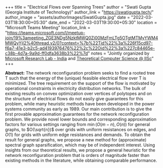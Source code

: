+++
title = "Electrical Flows over Spanning Trees"
author = "Swati Gupta (Georgia Institute of Technology)"
author_link = "https://swatigupta.tech/"
author_image = "assets/authorImages/SwatiGupta.jpg"
date = "2022-03-03T18:30:00+05:30"
date_end = "2022-03-03T19:30:00+05:30"
location = "Microsoft Teams Meeting"
location_link = "https://teams.microsoft.com/l/meetup-join/19%3ameeting_ZGE3NDg5NzktMWQ0Zi00MzFmLTg5OTgtMTMyYWM4MWQyYjI2%40thread.v2/0?context=%7b%22Tid%22%3a%226f15cd97-f6a7-41e3-b2c5-ad4193976476%22%2c%22Oid%22%3a%227c84465e-c38b-4d7a-9a9d-ff0dfa3638b3%22%7d"
notes = "Jointly organized by <a href = "https://www.microsoft.com/en-us/research/lab/microsoft-research-india/" target= "_blank">Microsoft Research Lab - India</a> and <a href='https://www.csa.iisc.ac.in/theoretical-computer-science/' target= "_blank">Theoretical Computer Science @ IISc</a>"
+++

<b>Abstract:</b> The network reconfiguration problem seeks to find a rooted tree T such that the energy of the (unique)
feasible electrical flow over T is minimized. The tree requirement on the support of the flow is motivated by
operational constraints in electricity distribution networks. The bulk of existing results on convex optimization over
vertices of polytopes and on the structure of electrical flows do not easily give guarantees for this problem, while
many heuristic methods have been developed in the power systems community as early as 1989. Our main contribution
is to give the first provable approximation guarantees for the network reconfiguration problem. We provide novel lower
bounds and corresponding approximation factors for various settings ranging from $\min(O(m-n), O(n))$ for general
graphs, to $O(\sqrt{n})$ over grids with uniform resistances on edges, and $O(1)$ for grids with uniform edge resistances
and demands. To obtain the result for general graphs, we propose a new method for (approximate) spectral graph
sparsification, which may be of independent interest. Using insights from our theoretical results, we propose a
general heuristic for the network reconfiguration problem that is orders of magnitude faster than existing methods
in the literature, while obtaining comparable performance.

